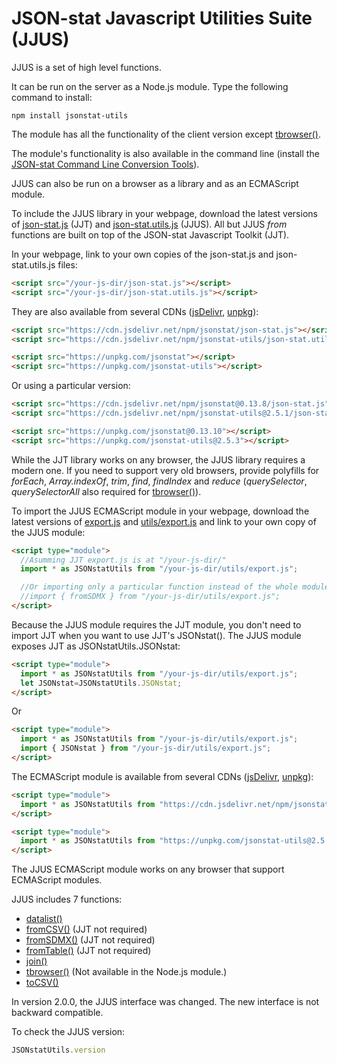 # JSON-stat Javascript Utilities Suite (JJUS)

JJUS is a set of high level functions.

It can be run on the server as a Node.js module. Type the following command to install:

```
npm install jsonstat-utils
```

The module has all the functionality of the client version except [tbrowser()](https://github.com/badosa/JSON-stat/blob/master/utils/tbrowser.md).

 The module's functionality is also available in the command line (install the [JSON-stat Command Line Conversion Tools](https://www.npmjs.com/package/jsonstat-conv)).

JJUS can also be run on a browser as a library and as an ECMAScript module.

To include the JJUS library in your webpage, download the latest versions of [json-stat.js](https://github.com/badosa/JSON-stat/blob/master/json-stat.js) (JJT) and [json-stat.utils.js](https://github.com/badosa/JSON-stat/blob/master/utils/json-stat.utils.js) (JJUS). All but JJUS *from* functions are built on top of the JSON-stat Javascript Toolkit (JJT).

In your webpage, link to your own copies of the json-stat.js and json-stat.utils.js files:

```html
<script src="/your-js-dir/json-stat.js"></script>
<script src="/your-js-dir/json-stat.utils.js"></script>
```

They are also available from several CDNs ([jsDelivr](https://www.jsdelivr.com/), [unpkg](https://unpkg.com/)):

```html
<script src="https://cdn.jsdelivr.net/npm/jsonstat/json-stat.js"></script>
<script src="https://cdn.jsdelivr.net/npm/jsonstat-utils/json-stat.utils.js"></script>
```

```html
<script src="https://unpkg.com/jsonstat"></script>
<script src="https://unpkg.com/jsonstat-utils"></script>
```

Or using a particular version:

```html
<script src="https://cdn.jsdelivr.net/npm/jsonstat@0.13.8/json-stat.js"></script>
<script src="https://cdn.jsdelivr.net/npm/jsonstat-utils@2.5.1/json-stat.utils.js"></script>
```

```html
<script src="https://unpkg.com/jsonstat@0.13.10"></script>
<script src="https://unpkg.com/jsonstat-utils@2.5.3"></script>
```

While the JJT library works on any browser, the JJUS library requires a modern one. If you need to support very old browsers, provide polyfills for *forEach*, *Array.indexOf*, *trim*, *find*, *findIndex* and *reduce* (*querySelector*, *querySelectorAll* also required for [tbrowser()](https://github.com/badosa/JSON-stat/blob/master/utils/tbrowser.md)).

To import the JJUS ECMAScript module in your webpage, download the latest versions of [export.js](https://github.com/badosa/JSON-stat/blob/master/export.js) and [utils/export.js](https://github.com/badosa/JSON-stat/blob/master/utils/export.js) and link to your own copy of the JJUS module:

```html
<script type="module">
  //Asumming JJT export.js is at "/your-js-dir/"
  import * as JSONstatUtils from "/your-js-dir/utils/export.js";

  //Or importing only a particular function instead of the whole module:
  //import { fromSDMX } from "/your-js-dir/utils/export.js";
</script>
```

Because the JJUS module requires the JJT module, you don't need to import JJT when you want to use JJT's JSONstat(). The JJUS module exposes JJT as JSONstatUtils.JSONstat:

```html
<script type="module">
  import * as JSONstatUtils from "/your-js-dir/utils/export.js";
  let JSONstat=JSONstatUtils.JSONstat;
</script>
```

Or

```html
<script type="module">
  import * as JSONstatUtils from "/your-js-dir/utils/export.js";
  import { JSONstat } from "/your-js-dir/utils/export.js";
</script>
```

The ECMAScript module is available from several CDNs ([jsDelivr](https://www.jsdelivr.com/), [unpkg](https://unpkg.com/)):

```html
<script type="module">
  import * as JSONstatUtils from "https://cdn.jsdelivr.net/npm/jsonstat@latest/utils/export.js";
</script>
```

```html
<script type="module">
  import * as JSONstatUtils from "https://unpkg.com/jsonstat-utils@2.5.3/export.mjs";
</script>
```

The JJUS ECMAScript module works on any browser that support ECMAScript modules.

JJUS includes 7 functions:

* [datalist()](https://github.com/badosa/JSON-stat/blob/master/utils/datalist.md)
* [fromCSV()](https://github.com/badosa/JSON-stat/blob/master/utils/fromcsv.md) (JJT not required)
* [fromSDMX()](https://github.com/badosa/JSON-stat/blob/master/utils/fromsdmx.md) (JJT not required)
* [fromTable()](https://github.com/badosa/JSON-stat/blob/master/utils/fromtable.md) (JJT not required)
* [join()](https://github.com/badosa/JSON-stat/blob/master/utils/join.md)
* [tbrowser()](https://github.com/badosa/JSON-stat/blob/master/utils/tbrowser.md) (Not available in the Node.js module.)
* [toCSV()](https://github.com/badosa/JSON-stat/blob/master/utils/tocsv.md)

In version 2.0.0, the JJUS interface was changed. The new interface is not backward compatible.

To check the JJUS version:

```js
JSONstatUtils.version
```

